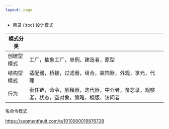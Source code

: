 ```yaml
---
layout: page
---
```


*  目录
{:toc}
设计模式



| 模式分类   |                                                              |      |
| ---------- | ------------------------------------------------------------ | ---- |
| 创建型模式 | 工厂，抽象工厂，单例，建造者，原型                           |      |
| 结构型模式 | 适配器，桥接，过滤器，组合，装饰器，外观，享元，代理         |      |
| 行为       | 责任链，命令，解释器，迭代器，中介者，备忘录，观察者，状态，空对象，策略，模版，访问者 |      |



名命令模式

https://segmentfault.com/q/1010000019876728
